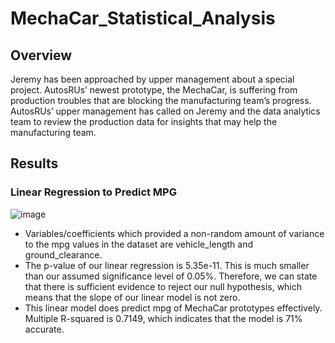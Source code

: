 # MechaCar_Statistical_Analysis

## Overview

Jeremy has been approached by upper management about a special project. AutosRUs’ newest prototype, the MechaCar, is suffering from production troubles that are blocking the manufacturing team’s progress. AutosRUs’ upper management has called on Jeremy and the data analytics team to review the production data for insights that may help the manufacturing team.

## Results

### Linear Regression to Predict MPG

![image](https://user-images.githubusercontent.com/93055450/158878104-15f5db2e-dfa9-4c5f-ad06-e403bdcdbfc5.png)

- Variables/coefficients which provided a non-random amount of variance to the mpg values in the dataset are vehicle_length and ground_clearance.
- The p-value of our linear regression is 5.35e-11. This is much smaller than our assumed significance level of 0.05%. Therefore, we can state that there is sufficient evidence to reject our null hypothesis, which means that the slope of our linear model is not zero.
- This linear model does predict mpg of MechaCar prototypes effectively. Multiple R-squared is 0.7149, which indicates that the model is 71% accurate.
